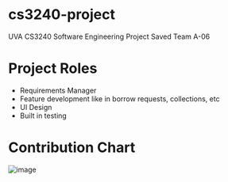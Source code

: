 # cs3240-project
UVA CS3240 Software Engineering Project Saved
Team A-06

# Project Roles
- Requirements Manager
- Feature development like in borrow requests, collections, etc
- UI Design
- Built in testing

# Contribution Chart
![image](https://github.com/user-attachments/assets/da435e4a-df43-4fa4-85dd-0daa4616c70f)

